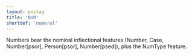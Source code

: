 ```yaml
---
layout: postag
title: 'NUM'
shortdef: 'numeral'
---
```


Numbers bear the nominal inflectional features (Number, Case, Number[psor], Person[psor], Number[psed]), plus the NumType feature.
<!-- Interlanguage links updated Út zář 29 20:23:00 CEST 2020 -->

